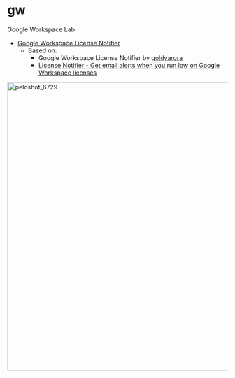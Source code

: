 # gw
Google Workspace Lab

* [Google Workspace License Notifier](license_notifier.js)
  * Based on:
    * Google Workspace License Notifier by [goldyarora](https://github.com/goldyarora)
    * [License Notifier - Get email alerts when you run low on Google Workspace licenses](https://www.goldyarora.com/blog/license-notifier)

<img width="660" alt="peloshot_6729" src="https://github.com/chad-ramey/GW/assets/105014121/69f32ee4-ca29-4442-90e6-14b181cf3f48">
